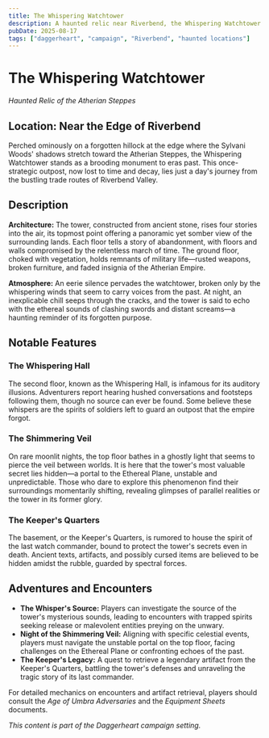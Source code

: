 ```yaml
---
title: The Whispering Watchtower
description: A haunted relic near Riverbend, the Whispering Watchtower offers both danger and discovery for those brave enough to explore its secrets.
pubDate: 2025-08-17
tags: ["daggerheart", "campaign", "Riverbend", "haunted locations"]
---
```


# The Whispering Watchtower
*Haunted Relic of the Atherian Steppes*

## Location: Near the Edge of Riverbend

Perched ominously on a forgotten hillock at the edge where the Sylvani Woods' shadows stretch toward the Atherian Steppes, the Whispering Watchtower stands as a brooding monument to eras past. This once-strategic outpost, now lost to time and decay, lies just a day's journey from the bustling trade routes of Riverbend Valley.

## Description

**Architecture:** The tower, constructed from ancient stone, rises four stories into the air, its topmost point offering a panoramic yet somber view of the surrounding lands. Each floor tells a story of abandonment, with floors and walls compromised by the relentless march of time. The ground floor, choked with vegetation, holds remnants of military life—rusted weapons, broken furniture, and faded insignia of the Atherian Empire.

**Atmosphere:** An eerie silence pervades the watchtower, broken only by the whispering winds that seem to carry voices from the past. At night, an inexplicable chill seeps through the cracks, and the tower is said to echo with the ethereal sounds of clashing swords and distant screams—a haunting reminder of its forgotten purpose.

## Notable Features

### The Whispering Hall
The second floor, known as the Whispering Hall, is infamous for its auditory illusions. Adventurers report hearing hushed conversations and footsteps following them, though no source can ever be found. Some believe these whispers are the spirits of soldiers left to guard an outpost that the empire forgot.

### The Shimmering Veil
On rare moonlit nights, the top floor bathes in a ghostly light that seems to pierce the veil between worlds. It is here that the tower's most valuable secret lies hidden—a portal to the Ethereal Plane, unstable and unpredictable. Those who dare to explore this phenomenon find their surroundings momentarily shifting, revealing glimpses of parallel realities or the tower in its former glory.

### The Keeper's Quarters
The basement, or the Keeper's Quarters, is rumored to house the spirit of the last watch commander, bound to protect the tower's secrets even in death. Ancient texts, artifacts, and possibly cursed items are believed to be hidden amidst the rubble, guarded by spectral forces.

## Adventures and Encounters

- **The Whisper's Source:** Players can investigate the source of the tower's mysterious sounds, leading to encounters with trapped spirits seeking release or malevolent entities preying on the unwary.
- **Night of the Shimmering Veil:** Aligning with specific celestial events, players must navigate the unstable portal on the top floor, facing challenges on the Ethereal Plane or confronting echoes of the past.
- **The Keeper's Legacy:** A quest to retrieve a legendary artifact from the Keeper's Quarters, battling the tower's defenses and unraveling the tragic story of its last commander.

For detailed mechanics on encounters and artifact retrieval, players should consult the *Age of Umbra Adversaries* and the *Equipment Sheets* documents.

*This content is part of the Daggerheart campaign setting.*